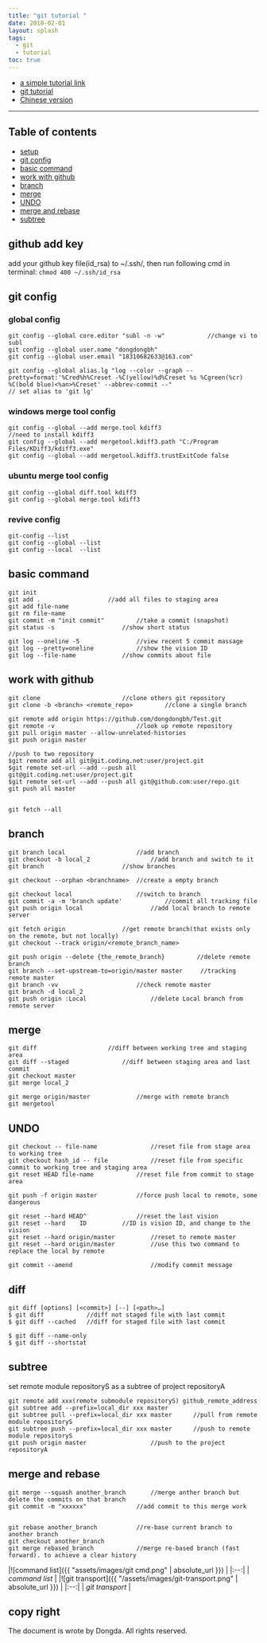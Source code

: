 ```yaml
---
title: "git tutorial "
date: 2018-02-01
layout: splash
tags:
  - git
  - tutorial
toc: true
---
```

* [a simple tutorial link](http://rogerdudler.github.io/git-guide/index.zh.html)
* [git tutorial](https://www.atlassian.com/git/tutorials)
* [Chinese version](https://github.com/geeeeeeeeek/git-recipes/wiki)

----------------------------------------------------------------------
## Table of contents
* [setup](#github-add-key)
* [git config](#git-config)
* [basic command](#basic-command)
* [work with github](#work-with-github)
* [branch](#branch)
* [merge](#merge)
* [UNDO](#UNDO)
* [merge and rebase](#merge-and-rebase)
* [subtree](#subtree)



## github add key 
add your github key file(id_rsa) to ~/.ssh/, then run following cmd in terminal:
`chmod 400 ~/.ssh/id_rsa`
## git config

### global config
```
git config --global core.editor "subl -n -w"            //change vi to subl
git config --global user.name "dongdongbh"
git config --global user.email "18310682633@163.com"

git config --global alias.lg "log --color --graph --pretty=format:'%Cred%h%Creset -%C(yellow)%d%Creset %s %Cgreen(%cr) %C(bold blue)<%an>%Creset' --abbrev-commit --"
// set alias to 'git lg'
```
### windows merge tool config
```
git config --global --add merge.tool kdiff3                                             //need to install kdiff3
git config --global --add mergetool.kdiff3.path "C:/Program Files/KDiff3/kdiff3.exe"        
git config --global --add mergetool.kdiff3.trustExitCode false
```
### ubuntu merge tool config
```
git config --global diff.tool kdiff3
git config --global merge.tool kdiff3
```
### revive config
```
git-config --list
git config --global --list
git config --local  --list
```
## basic command
```
git init
git add .                   //add all files to staging area
git add file-name
git rm file-name
git commit -m "init commit"         //take a commit (snapshot)
git status -s                   //show short status

git log --oneline -5                //view recent 5 commit massage
git log --pretty=oneline            //show the vision ID
git log --file-name             //show commits about file
```
## work with github
```
git clone                       //clone others git repository
git clone -b <branch> <remote_repo>         //clone a single branch

git remote add origin https://github.com/dongdongbh/Test.git
git remote -v                       //look up remote repository
git pull origin master --allow-unrelated-histories
git push origin master

//push to two repository
$git remote add all git@git.coding.net:user/project.git
$git remote set-url --add --push all git@git.coding.net:user/project.git
$git remote set-url --add --push all git@github.com:user/repo.git
git push all master


git fetch --all
```
## branch
```
git branch local                    //add branch
git checkout -b local_2                 //add branch and switch to it
git branch                      //show branches

git checkout --orphan <branchname>  //create a empty branch

git checkout local                  //switch to branch
git commit -a -m 'branch update'            //commit all tracking file
git push origin local                   //add local branch to remote server

git fetch origin                //get remote branch(that exists only on the remote, but not locally)
git checkout --track origin/<remote_branch_name>

git push origin --delete {the_remote_branch}         //delete remote branch
git branch --set-upstream-to=origin/master master     //tracking remote master
git branch -vv                      //check remote master
git branch -d local_2
git push origin :Local                  //delete Local branch from remote server
```
## merge
```
git diff                    //diff between working tree and staging area
git diff --staged               //diff between staging area and last commit
git checkout master         
git merge local_2

git merge origin/master             //merge with remote branch
git mergetool
```

## UNDO
```
git checkout -- file-name               //reset file from stage area to working tree
git checkout hash_id -- file            //reset file from specific commit to working tree and staging area
git reset HEAD file-name            //reset file from commit to stage area

git push -f origin master			//force push local to remote, some dangerous

git reset --hard HEAD^              //reset the last vision
git reset --hard    ID          //ID is vision ID, and change to the vision     
git reset --hard origin/master          //reset to remote master
git reset --hard origin/master          //use this two command to replace the local by remote

git commit --amend 						//modify commit message
```

## diff
```
git diff [options] [<commit>] [--] [<path>…​]
$ git diff            //diff not staged file with last commit
$ git diff --cached   //diff for staged file with last commit

$ git diff --name-only
$ git diff --shortstat
```

## subtree 
set remote module repositoryS as a subtree of project repositoryA

```
git remote add xxx(remote submodule repositoryS) github_remote_address
git subtree add --prefix=local_dir xxx master 
git subtree pull --prefix=local_dir xxx master      //pull from remote module repositoryS
git subtree push --prefix=local_dir xxx master      //push to remote module repositoryS
git push origin master                  //push to the project repositoryA
```
## merge and rebase
```
git merge --squash another_branch       //merge anther branch but delete the commits on that branch
git commit -m "xxxxxx"              //add commit to this merge work


git rebase another_branch           //re-base current branch to another branch  
git checkout another_branch                 
git merge rebased_branch            //merge re-based branch (fast forward). to achieve a clear history
```
|![command list]({{ "assets/images/git cmd.png" | absolute_url }}) |
|:--:| 
| *command list* |
|![git transport]({{ "/assets/images/git-transport.png" | absolute_url }}) |
|:--:| 
| *git transport* |
## copy right
The document is wrote by Dongda. All rights reserved.
